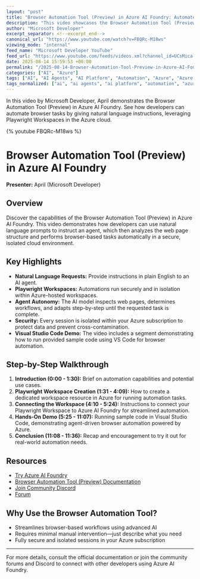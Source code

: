 ```yaml
---
layout: "post"
title: "Browser Automation Tool (Preview) in Azure AI Foundry: Automate Browser Tasks with Natural Language"
description: "This video showcases the Browser Automation Tool (Preview) within Azure AI Foundry. It demonstrates how developers can automate browser tasks by simply issuing natural language requests, with agents interpreting and executing actions using Playwright Workspaces in an Azure environment. Key topics include workspace creation, secure isolation, live demos of automation, sample code usage in Visual Studio Code, and key security and workflow benefits for developers."
author: "Microsoft Developer"
excerpt_separator: <!--excerpt_end-->
canonical_url: "https://www.youtube.com/watch?v=FBQRc-M18ws"
viewing_mode: "internal"
feed_name: "Microsoft Developer YouTube"
feed_url: "https://www.youtube.com/feeds/videos.xml?channel_id=UCsMica-v34Irf9KVTh6xx-g"
date: 2025-08-14 15:59:53 +00:00
permalink: "/2025-08-14-Browser-Automation-Tool-Preview-in-Azure-AI-Foundry-Automate-Browser-Tasks-with-Natural-Language.html"
categories: ["AI", "Azure"]
tags: ["AI", "AI Agents", "AI Platform", "Automation", "Azure", "Azure AI Foundry", "Browser Automation Tool", "Cloud Automation", "Cloud Computing", "Dev", "Developer Tools", "Development", "Microsoft", "Natural Language Automation", "Playwright Workspaces", "Preview Features", "Secure Cloud Sessions", "Tech", "Technology", "Videos", "Visual Studio Code", "Web Automation"]
tags_normalized: ["ai", "ai agents", "ai platform", "automation", "azure", "azure ai foundry", "browser automation tool", "cloud automation", "cloud computing", "dev", "developer tools", "development", "microsoft", "natural language automation", "playwright workspaces", "preview features", "secure cloud sessions", "tech", "technology", "videos", "visual studio code", "web automation"]
---
```


In this video by Microsoft Developer, April demonstrates the Browser Automation Tool (Preview) in Azure AI Foundry. See how developers can automate browser tasks by giving natural language instructions, leveraging Playwright Workspaces in the Azure cloud.<!--excerpt_end-->

{% youtube FBQRc-M18ws %}

# Browser Automation Tool (Preview) in Azure AI Foundry

**Presenter:** April (Microsoft Developer)

## Overview

Discover the capabilities of the Browser Automation Tool (Preview) in Azure AI Foundry. This video demonstrates how developers can use natural language prompts to instruct an agent, which then analyzes the web page structure and performs browser-based tasks automatically in a secure, isolated cloud environment.

## Key Highlights

- **Natural Language Requests:** Provide instructions in plain English to an AI agent.
- **Playwright Workspaces:** Automations run securely and in isolation within Azure-hosted workspaces.
- **Agent Autonomy:** The AI model inspects web pages, determines workflows, and adapts step-by-step until the requested task is complete.
- **Security:** Every session is isolated within your Azure subscription to protect data and prevent cross-contamination.
- **Visual Studio Code Demo:** The video includes a segment demonstrating how to run provided sample code using VS Code for browser automation.

## Step-by-Step Walkthrough

1. **Introduction (0:00 - 1:30):** Brief on automation capabilities and potential use cases.
2. **Playwright Workspace Creation (1:31 - 4:09):** How to create a dedicated workspace resource in Azure for running automation tasks.
3. **Connecting the Workspace (4:10 - 5:24):** Instructions to connect your Playwright Workspace to Azure AI Foundry for streamlined automation.
4. **Hands-On Demo (5:25 - 11:07):** Running sample code in Visual Studio Code, demonstrating agent-driven browser automation powered by Azure.
5. **Conclusion (11:08 - 11:36):** Recap and encouragement to try it out for real-world automation needs.

## Resources

- [Try Azure AI Foundry](https://ai.azure.com)
- [Browser Automation Tool (Preview) Documentation](https://aka.ms/insideAIF/browser-automation)
- [Join Community Discord](https://aka.ms/insideAIF/discord)
- [Forum](https://aka.ms/insideAIF/forum)

## Why Use the Browser Automation Tool?

- Streamlines browser-based workflows using advanced AI
- Requires minimal manual intervention—just describe what you need
- Fully secure and isolated sessions in your Azure subscription

---

For more details, consult the official documentation or join the community forums and Discord to connect with other developers using Azure AI Foundry.
